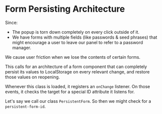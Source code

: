 # Form Persisting Architecture

Since:
 - The popup is torn down completely on every click outside of it.
 - We have forms with multiple fields (like passwords & seed phrases) that might encourage a user to leave our panel to refer to a password manager.

 We cause user friction when we lose the contents of certain forms.

 This calls for an architecture of a form component that can completely persist its values to LocalStorage on every relevant change, and restore those values on reopening.

Whenever this class is loaded, it registers an `onChange` listener. On those events, it checks the target for a special ID attribute it listens for.

Let's say we call our class `PersistentForm`. So then we might check for a `persistent-form-id`.

